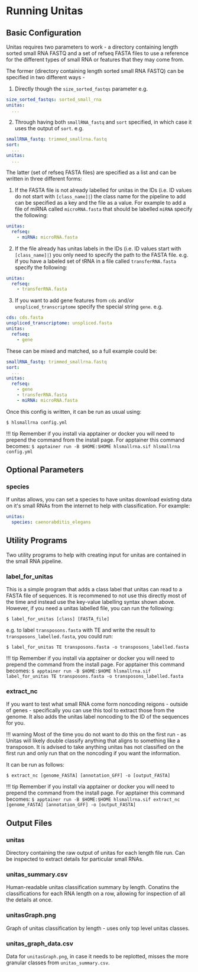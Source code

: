 # Running Unitas

## Basic Configuration

Unitas requires two parameters to work - a directory containing length sorted small RNA FASTQ and a set of refseq FASTA files to use a reference for the different types of small RNA or features that they may come from.

The former (directory containing length sorted small RNA FASTQ) can be specified in two different ways -
1. Directly though the `size_sorted_fastqs` parameter e.g.

```yaml
size_sorted_fastqs: sorted_small_rna
unitas:
  ...
```

2. Through having both `smallRNA_fastq` and `sort` specified, in which case it uses the output of `sort`. e.g.

```yaml
smallRNA_fastq: trimmed_smallrna.fastq
sort:
  ...
unitas:
  ...
```

The latter (set of refseq FASTA files) are specified as a list and can be written in three different forms:

1. If the FASTA file is not already labelled for unitas in the IDs (i.e. ID values do not start with `[class_name]|`) the class name for the pipeline to add can be specified as a key and the file as a value. For example to add a file of miRNA called `microRNA.fasta` that should be labelled `miRNA` specify the following:

```yaml
unitas:
  refseq:
    - miRNA: microRNA.fasta
```

2. If the file already has unitas labels in the IDs (i.e. ID values start with `[class_name]|`) you only need to specify the path to the FASTA file. e.g. if you have a labeled set of tRNA in a file called `transferRNA.fasta` specify the following:

```yaml
unitas:
  refseq:
    - transferRNA.fasta
```

3. If you want to add gene features from `cds` and/or `unspliced_transcriptome` specify the special string `gene`. e.g.

```yaml
cds: cds.fasta
unspliced_transcriptome: unspliced.fasta
unitas:
  refseq:
    - gene
```

These can be mixed and matched, so a full example could be:

```yaml
smallRNA_fastq: trimmed_smallrna.fastq
sort:
  ...
unitas:
  refseq:
    - gene
    - transferRNA.fasta
    - miRNA: microRNA.fasta
```

Once this config is written, it can be run as usual using:

```
$ hlsmallrna config.yml
```

!!! tip
    Remember if you install via apptainer or docker you will need to prepend the command from the install page. For apptainer this command becomes:
    ```
    $ apptainer run -B $HOME:$HOME hlsmallrna.sif hlsmallrna config.yml
    ```

## Optional Parameters
### species

If unitas allows, you can set a species to have unitas download existing data on it's small RNAs from the internet to help with classification. For example:

```yaml
unitas:
  species: caenorabditis_elegans
```

## Utility Programs

Two utility programs to help with creating input for unitas are contained in the small RNA pipeline.

### label_for_unitas

This is a simple program that adds a class label that unitas can read to a FASTA file of sequences. It is recommened to not use this directly most of the time and instead use the key-value labelling syntax shown above. However, if you need a unitas labelled file, you can run the following:

```
$ label_for_unitas [class] [FASTA_file]
```

e.g. to label `transposons.fasta` with TE and write the result to `transposons_labelled.fasta`, you could run:

```
$ label_for_unitas TE transposons.fasta -o transposons_labelled.fasta
```

!!! tip
    Remember if you install via apptainer or docker you will need to prepend the command from the install page. For apptainer this command becomes:
    ```
    $ apptainer run -B $HOME:$HOME hlsmallrna.sif label_for_unitas TE transposons.fasta -o transposons_labelled.fasta
    ```


### extract_nc

If you want to test what small RNA come form noncoding reigons - outside of genes - specifically you can use this tool to extract those from the genome. It also adds the unitas label noncoding to the ID of the sequences for you. 

!!! warning
    Most of the time you do not want to do this on the first run - as Unitas will likely double classify anything that aligns to something like a transposon. It is advised to take anything unitas has not classified on the first run and only run that on the noncoding if you want the information.

It can be run as follows:

```
$ extract_nc [genome_FASTA] [annotation_GFF] -o [output_FASTA]
```

!!! tip
    Remember if you install via apptainer or docker you will need to prepend the command from the install page. For apptainer this command becomes:
    ```
    $ apptainer run -B $HOME:$HOME hlsmallrna.sif extract_nc [genome_FASTA] [annotation_GFF] -o [output_FASTA]
    ```

## Output Files
### unitas

Directory containing the raw output of unitas for each length file run. Can be inspected to extract details for particular small RNAs.

### unitas_summary.csv

Human-readable unitas classification summary by length. Conatins the classifications for each RNA length on a row, allowing for inspection of all the details at once.

### unitasGraph.png

Graph of unitas classification by length - uses only top level unitas classes.

### unitas_graph_data.csv

Data for `unitasGraph.png`, in case it needs to be replotted, misses the more granular classes from `unitas_summary.csv`.